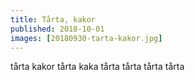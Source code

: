 ```yaml
---
title: Tårta, kakor
published: 2018-10-01
images: [20180930-tarta-kakor.jpg]
---
```


tårta kakor tårta kaka tårta tårta tårta tårta
